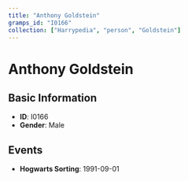 ```yaml
---
title: "Anthony Goldstein"
gramps_id: "I0166"
collection: ["Harrypedia", "person", "Goldstein"]
---
```


# Anthony Goldstein

## Basic Information

- **ID**: I0166
- **Gender**: Male

## Events

- **Hogwarts Sorting**: 1991-09-01

